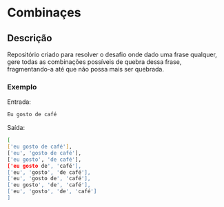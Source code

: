 # Combinaçes

## Descrição 

Repositório criado para resolver o desafio onde dado uma frase qualquer, gere todas as combinações possíveis de quebra dessa frase, fragmentando-a até que não possa mais ser quebrada.
### Exemplo
Entrada: 

```sh
Eu gosto de café
```

Saída:
```sh
[
['eu gosto de café'],
['eu', 'gosto de café'],
['eu gosto', 'de café'],
['eu gosto de', 'café'],
['eu', 'gosto', 'de café'],
['eu', 'gosto de', 'café'],
['eu gosto', 'de', 'café'],
['eu', 'gosto', 'de', 'café']
]
```
